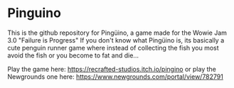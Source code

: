 # Pinguino

This is the github repository for Pingüino, a game made for the Wowie Jam 3.0 "Failure is Progress"
If you don't know what Pingüino is, its basically a cute penguin runner game where instead of collecting the fish you most avoid the fish or you become to fat and die...

Play the game here: https://recrafted-studios.itch.io/pingino
or play the Newgrounds one here: https://www.newgrounds.com/portal/view/782791

